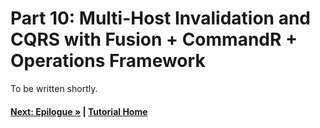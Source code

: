 # Part 10: Multi-Host Invalidation and CQRS with Fusion + CommandR + Operations Framework

To be written shortly.

#### [Next: Epilogue &raquo;](./PartFF.md) | [Tutorial Home](./README.md)

